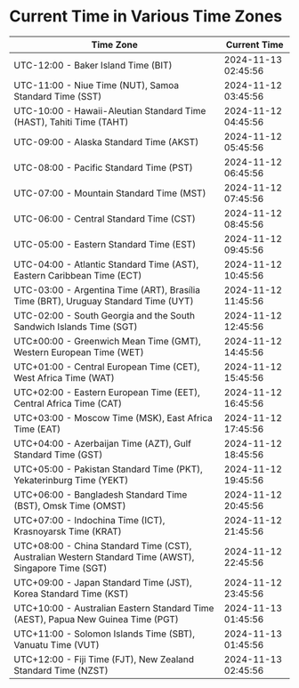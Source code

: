 # Current Time in Various Time Zones

| Time Zone | Current Time |
|-----------|--------------|
| UTC-12:00 - Baker Island Time (BIT) | 2024-11-13 02:45:56 |
| UTC-11:00 - Niue Time (NUT), Samoa Standard Time (SST) | 2024-11-12 03:45:56 |
| UTC-10:00 - Hawaii-Aleutian Standard Time (HAST), Tahiti Time (TAHT) | 2024-11-12 04:45:56 |
| UTC-09:00 - Alaska Standard Time (AKST) | 2024-11-12 05:45:56 |
| UTC-08:00 - Pacific Standard Time (PST) | 2024-11-12 06:45:56 |
| UTC-07:00 - Mountain Standard Time (MST) | 2024-11-12 07:45:56 |
| UTC-06:00 - Central Standard Time (CST) | 2024-11-12 08:45:56 |
| UTC-05:00 - Eastern Standard Time (EST) | 2024-11-12 09:45:56 |
| UTC-04:00 - Atlantic Standard Time (AST), Eastern Caribbean Time (ECT) | 2024-11-12 10:45:56 |
| UTC-03:00 - Argentina Time (ART), Brasília Time (BRT), Uruguay Standard Time (UYT) | 2024-11-12 11:45:56 |
| UTC-02:00 - South Georgia and the South Sandwich Islands Time (SGT) | 2024-11-12 12:45:56 |
| UTC±00:00 - Greenwich Mean Time (GMT), Western European Time (WET) | 2024-11-12 14:45:56 |
| UTC+01:00 - Central European Time (CET), West Africa Time (WAT) | 2024-11-12 15:45:56 |
| UTC+02:00 - Eastern European Time (EET), Central Africa Time (CAT) | 2024-11-12 16:45:56 |
| UTC+03:00 - Moscow Time (MSK), East Africa Time (EAT) | 2024-11-12 17:45:56 |
| UTC+04:00 - Azerbaijan Time (AZT), Gulf Standard Time (GST) | 2024-11-12 18:45:56 |
| UTC+05:00 - Pakistan Standard Time (PKT), Yekaterinburg Time (YEKT) | 2024-11-12 19:45:56 |
| UTC+06:00 - Bangladesh Standard Time (BST), Omsk Time (OMST) | 2024-11-12 20:45:56 |
| UTC+07:00 - Indochina Time (ICT), Krasnoyarsk Time (KRAT) | 2024-11-12 21:45:56 |
| UTC+08:00 - China Standard Time (CST), Australian Western Standard Time (AWST), Singapore Time (SGT) | 2024-11-12 22:45:56 |
| UTC+09:00 - Japan Standard Time (JST), Korea Standard Time (KST) | 2024-11-12 23:45:56 |
| UTC+10:00 - Australian Eastern Standard Time (AEST), Papua New Guinea Time (PGT) | 2024-11-13 01:45:56 |
| UTC+11:00 - Solomon Islands Time (SBT), Vanuatu Time (VUT) | 2024-11-13 01:45:56 |
| UTC+12:00 - Fiji Time (FJT), New Zealand Standard Time (NZST) | 2024-11-13 02:45:56 |
